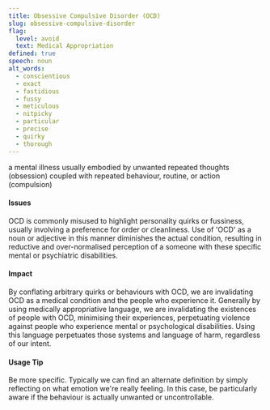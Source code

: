 ```yaml
---
title: Obsessive Compulsive Disorder (OCD)
slug: obsessive-compulsive-disorder
flag:
  level: avoid
  text: Medical Appropriation
defined: true
speech: noun
alt_words:
  - conscientious
  - exact
  - fastidious
  - fussy
  - meticulous
  - nitpicky
  - particular
  - precise
  - quirky
  - thorough
---
```


a mental illness usually embodied by unwanted repeated thoughts (obsession) coupled with repeated behaviour, routine, or action (compulsion)

#### Issues

OCD is commonly misused to highlight personality quirks or fussiness, usually involving a preference for order or cleanliness. Use of 'OCD' as a noun or adjective in this manner diminishes the actual condition, resulting in reductive and over-normalised perception of a someone with these specific mental or psychiatric disabilities.

#### Impact

By conflating arbitrary quirks or behaviours with OCD, we are invalidating OCD as a medical condition and the people who experience it. Generally by using medically appropriative language, we are invalidating the existences of people with OCD, minimising their experiences, perpetuating violence against people who experience mental or psychological disabilities. Using this language perpetuates those systems and language of harm, regardless of our intent.

#### Usage Tip

Be more specific. Typically we can find an alternate definition by simply reflecting on what emotion we're really feeling. In this case, be particularly aware if the behaviour is actually unwanted or uncontrollable.
